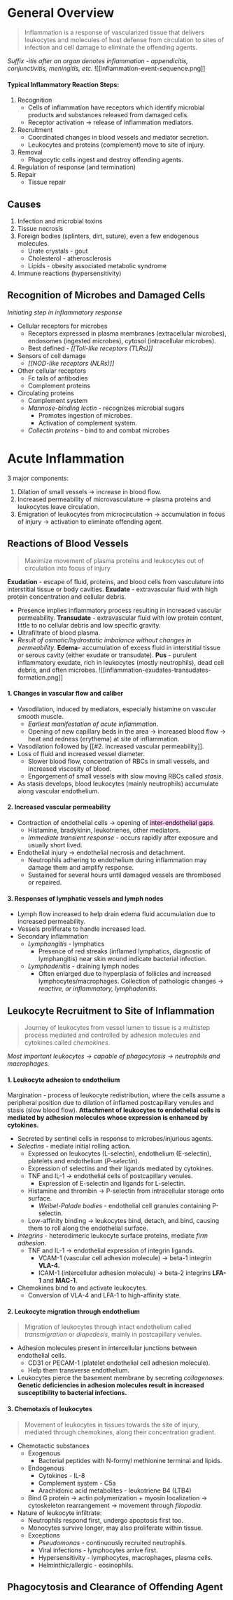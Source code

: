 # General Overview
> Inflammation is a response of vascularized tissue that delivers leukocytes and molecules of host defense from circulation to sites of infection and cell damage to eliminate the offending agents.

*Suffix -itis after an organ denotes inflammation - appendicitis, conjunctivitis, meningitis, etc.*
![[inflammation-event-sequence.png]]
#### Typical Inflammatory Reaction Steps:
1. Recognition
	- Cells of inflammation have receptors which identify microbial products and substances released from damaged cells.
	- Receptor activation -> release of inflammation mediators.
2. Recruitment
    - Coordinated changes in blood vessels and mediator secretion.
    - Leukocytes and proteins (complement) move to site of injury.
3. Removal
    - Phagocytic cells ingest and destroy offending agents.
4. Regulation of response (and termination)
5. Repair
    - Tissue repair
## Causes
1. Infection and microbial toxins
2. Tissue necrosis
3. Foreign bodies (splinters, dirt, suture), even a few endogenous molecules.
	- Urate crystals - gout
	- Cholesterol - atherosclerosis
	- Lipids - obesity associated metabolic syndrome
4. Immune reactions (hypersensitivity)
## Recognition of Microbes and Damaged Cells
*Initiating step in inflammatory response*
- Cellular receptors for microbes
	- Receptors expressed in plasma membranes (extracellular microbes), endosomes (ingested microbes), cytosol (intracellular microbes).
	- Best defined - *[[Toll-like receptors (TLRs)]]*
- Sensors of cell damage
	- *[[NOD-like receptors (NLRs)]]*
- Other cellular receptors
	- Fc tails of antibodies
	- Complement proteins
- Circulating proteins
	- Complement system
	- *Mannose-binding lectin* - recognizes microbial sugars
		- Promotes ingestion of microbes.
		- Activation of complement system.
	- *Collectin proteins* - bind to and combat microbes
# Acute Inflammation
3 major components:
1. Dilation of small vessels -> increase in blood flow.
2. Increased permeability of microvasculature -> plasma proteins and leukocytes leave circulation.
3. Emigration of leukocytes from microcirculation -> accumulation in focus of injury -> activation to eliminate offending agent.
## Reactions of Blood Vessels
> Maximize movement of plasma proteins and leukocytes out of circulation into focus of injury

**Exudation** - escape of fluid, proteins, and blood cells from vasculature into interstitial tissue or body cavities.
**Exudate** - extravascular fluid with high protein concentration and cellular debris.
- Presence implies inflammatory process resulting in increased vascular permeability.
**Transudate** - extravascular fluid with low protein content, little to no cellular debris and low specific gravity.
- Ultrafiltrate of blood plasma.
- *Result of osmotic/hydrostatic imbalance without changes in permeability*.
**Edema**- accumulation of excess fluid in interstitial tissue or serous cavity (either exudate or transudate).
**Pus** - purulent inflammatory exudate, rich in leukocytes (mostly neutrophils), dead cell debris, and often microbes.
![[inflammation-exudates-transudates-formation.png]]
#### 1. Changes in vascular flow and caliber
- Vasodilation, induced by mediators, especially histamine on vascular smooth muscle.
	- *Earliest manifestation of acute inflammation*.
	- Opening of new capillary beds in the area -> increased blood flow -> heat and redness (erythema) at site of inflammation.
- Vasodilation followed by [[#2. Increased vascular permeability]].
- Loss of fluid and increased vessel diameter.
	- Slower blood flow, concentration of RBCs in small vessels, and increased viscosity of blood.
	- Engorgement of small vessels with slow moving RBCs called *stasis*.
- As stasis develops, blood leukocytes (mainly neutrophils) accumulate along vascular endothelium.
#### 2. Increased vascular permeability
- Contraction of endothelial cells -> opening of <mark style="background: #FFB8EBA6;">inter-endothelial gaps</mark>.
	- Histamine, bradykinin, leukotrienes, other mediators.
	- *Immediate transient response* - occurs rapidly after exposure and usually short lived.
- Endothelial injury -> endothelial necrosis and detachment.
	- Neutrophils adhering to endothelium during inflammation may damage them and amplify response.
	- Sustained for several hours until damaged vessels are thrombosed or repaired.
#### 3. Responses of lymphatic vessels and lymph nodes
- Lymph flow increased to help drain edema fluid accumulation due to increased permeability.
- Vessels proliferate to handle increased load.
- Secondary inflammation
	- *Lymphangitis* - lymphatics
		- Presence of red streaks (inflamed lymphatics, diagnostic of lymphangitis) near skin wound indicate bacterial infection.
	- *Lymphadenitis* - draining lymph nodes
		- Often enlarged due to hyperplasia of follicles and increased lymphocytes/macrophages.
Collection of pathologic changes -> *reactive, or inflammatory, lymphadenitis*.
## Leukocyte Recruitment to Site of Inflammation
> Journey of leukocytes from vessel lumen to tissue is a multistep process mediated and controlled by adhesion molecules and cytokines called *chemokines*.

*Most important leukocytes -> capable of phagocytosis -> neutrophils and macrophages.*
#### 1. Leukocyte adhesion to endothelium
Margination - process of leukocyte redistribution, where the cells assume a peripheral position due to dilation of inflamed postcapillary venules and stasis (slow blood flow).
**Attachment of leukocytes to endothelial cells is mediated by adhesion molecules whose expression is enhanced by cytokines.**
- Secreted by sentinel cells in response to microbes/injurious agents.
- *Selectins* - mediate initial rolling action.
	- Expressed on leukocytes (L-selectin), endothelium (E-selectin), platelets and endothelium (*P-selectin*).
	- Expression of selectins and their ligands mediated by cytokines.
	- TNF and IL-1 -> endothelial cells of postcapillary venules.
		- Expression of E-selectin and ligands for L-selectin.
	- Histamine and thrombin -> P-selectin from intracellular storage onto surface.
		- *Weibel-Palade bodies* - endothelial cell granules containing P-selectin.
	- Low-affinity binding -> leukocytes bind, detach, and bind, causing them to roll along the endothelial surface.
- *Integrins* - heterodimeric leukocyte surface proteins, mediate *firm adhesion*.
	- TNF and IL-1 -> endothelial expression of integrin ligands.
		- VCAM-1 (vascular cell adhesion molecule) -> beta-1 integrin **VLA-4.**
		- ICAM-1 (intercellular adhesion molecule) -> beta-2 integrins **LFA-1** and **MAC-1**.
- Chemokines bind to and activate leukocytes.
	- Conversion of VLA-4 and LFA-1 to high-affinity state.
#### 2. Leukocyte migration through endothelium
> Migration of leukocytes through intact endothelium called *transmigration* or *diapedesis*, mainly in postcapillary venules.
- Adhesion molecules present in intercellular junctions between endothelial cells.
	- CD31 or PECAM-1 (platelet endothelial cell adhesion molecule).
	- Help them transverse endothelium.
- Leukocytes pierce the basement membrane by secreting *collagenases*.
**Genetic deficiencies in adhesion molecules result in increased susceptibility to bacterial infections.**
#### 3. Chemotaxis of leukocytes
> Movement of leukocytes in tissues towards the site of injury, mediated through chemokines, along their concentration gradient.
- Chemotactic substances
	- Exogenous
		- Bacterial peptides with N-formyl methionine terminal and lipids.
	- Endogenous
		- Cytokines - IL-8
		- Complement system - C5a
		- Arachidonic acid metabolites - leukotriene B4 (LTB4)
	- Bind G protein -> actin polymerization + myosin localization -> cytoskeleton rearrangement -> movement through *filopodia.*
- Nature of leukocyte infiltrate:
	- Neutrophils respond first, undergo apoptosis first too.
	- Monocytes survive longer, may also proliferate within tissue.
	- Exceptions
		- *Pseudomonas* - continuously recruited neutrophils.
		- Viral infections - lymphocytes arrive first.
		- Hypersensitivity - lymphocytes, macrophages, plasma cells.
		- Helminthic/allergic - eosinophils.
## Phagocytosis and Clearance of Offending Agent
